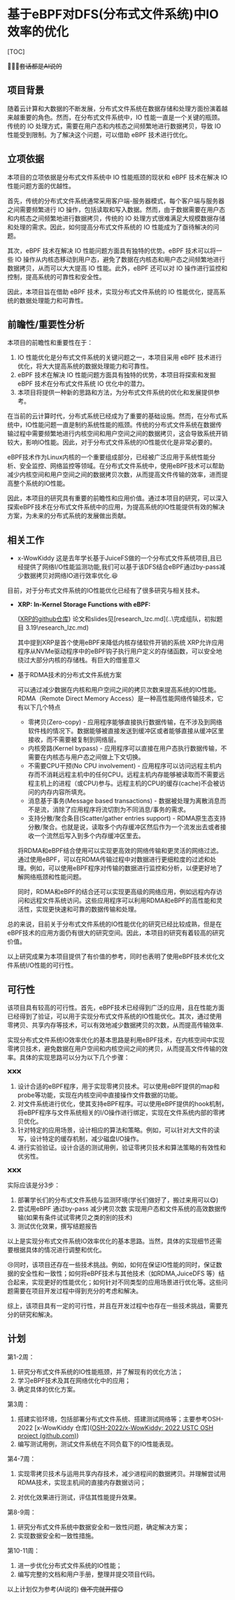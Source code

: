 # 基于eBPF对DFS(分布式文件系统)中IO效率的优化

[TOC]

:punch::punch::punch:~~套话都是AI说的~~

## 项目背景

随着云计算和大数据的不断发展，分布式文件系统在数据存储和处理方面扮演着越来越重要的角色。然而，在分布式文件系统中，IO 性能一直是一个关键的瓶颈。传统的 IO 处理方式，需要在用户态和内核态之间频繁地进行数据拷贝，导致 IO 性能受到限制。为了解决这个问题，可以借助 eBPF 技术进行优化。

## 立项依据

本项目的立项依据是分布式文件系统中 IO 性能瓶颈的现状和 eBPF 技术在解决 IO 性能问题方面的优越性。

首先，传统的分布式文件系统通常采用客户端-服务器模式，每个客户端与服务器之间需要频繁进行 IO 操作，包括读取和写入数据。然而，由于数据需要在用户态和内核态之间频繁地进行数据拷贝，传统的 IO 处理方式很难满足大规模数据存储和处理的需求。因此，如何提高分布式文件系统的 IO 性能成为了亟待解决的问题。

其次，eBPF 技术在解决 IO 性能问题方面具有独特的优势。eBPF 技术可以将一些 IO 操作从内核态移动到用户态，避免了数据在内核态和用户态之间频繁地进行数据拷贝，从而可以大大提高 IO 性能。此外，eBPF 还可以对 IO 操作进行监控和控制，提高系统的可靠性和安全性。

因此，本项目旨在借助 eBPF 技术，实现分布式文件系统的 IO 性能优化，提高系统的数据处理能力和可靠性。

## 前瞻性/重要性分析

本项目的前瞻性和重要性在于：

1. IO 性能优化是分布式文件系统的关键问题之一，本项目采用 eBPF 技术进行优化，将大大提高系统的数据处理能力和可靠性。
2. eBPF 技术在解决 IO 性能问题方面具有独特的优势，本项目将探索和发掘 eBPF 技术在分布式文件系统 IO 优化中的潜力。
3. 本项目将提供一种新的思路和方法，为分布式文件系统的优化和发展提供参考。

在当前的云计算时代，分布式系统已经成为了重要的基础设施。然而，在分布式系统中，IO性能问题一直是制约系统性能的瓶颈。传统的分布式文件系统在数据传输过程中需要频繁地进行内核空间和用户空间之间的数据拷贝，这会导致系统开销较大，影响IO性能。因此，对于分布式文件系统的IO性能优化是非常必要的。

eBPF技术作为Linux内核的一个重要组成部分，已经被广泛应用于系统性能分析、安全监控、网络监控等领域。在分布式文件系统中，使用eBPF技术可以帮助减少内核空间和用户空间之间的数据拷贝次数，从而提高文件传输的效率，进而提高整个系统的IO性能。

因此，本项目的研究具有重要的前瞻性和应用价值。通过本项目的研究，可以深入探索eBPF技术在分布式文件系统中的应用，为提高系统的IO性能提供有效的解决方案，为未来的分布式系统的发展做出贡献。

## 相关工作

- x-WowKiddy   这是去年学长基于JuiceFS做的一个分布式文件系统项目,且已经提供了网络I/O性能监测功能,我们可以基于该DFS结合eBPF通过by-pass减少数据拷贝对网络IO进行效率优化.:satisfied:

目前，对于分布式文件系统的IO性能优化已经有了很多研究与相关技术。

- **XRP: In-Kernel Storage Functions with eBPF:**

  ([XRP的github仓库](https://github.com/xrp-project/XRP)) 论文和slides见[research_lzc.md](..\完成组队，初拟题目 3.19\research_lzc.md)

  其中提到XRP是首个使用eBPF来降低内核存储软件开销的系统 XRP允许应用程序从NVMe驱动程序中的eBPF钩子执行用户定义的存储函数，可以安全地绕过大部分内核的存储栈。有巨大的借鉴意义

- 基于RDMA技术的分布式文件系统方案

  可以通过减少数据在内核和用户空间之间的拷贝次数来提高系统的IO性能。RDMA（Remote Direct Memory Access）是一种高性能网络传输技术，它有以下几个特点

  - 零拷贝(Zero-copy) - 应用程序能够直接执行数据传输，在不涉及到网络软件栈的情况下。数据能够被直接发送到缓冲区或者能够直接从缓冲区里接收，而不需要被复制到网络层。
  - 内核旁路(Kernel bypass) - 应用程序可以直接在用户态执行数据传输，不需要在内核态与用户态之间做上下文切换。
  - 不需要CPU干预(No CPU involvement) - 应用程序可以访问远程主机内存而不消耗远程主机中的任何CPU。远程主机内存能够被读取而不需要远程主机上的进程（或CPU)参与。远程主机的CPU的缓存(cache)不会被访问的内存内容所填充。
  - 消息基于事务(Message based transactions) - 数据被处理为离散消息而不是流，消除了应用程序将流切割为不同消息/事务的需求。
  - 支持分散/聚合条目(Scatter/gather entries support) - RDMA原生态支持分散/聚合。也就是说，读取多个内存缓冲区然后作为一个流发出去或者接收一个流然后写入到多个内存缓冲区里去。

  将RDMA和eBPF结合使用可以实现更高效的网络传输和更灵活的网络过滤。通过使用eBPF，可以在RDMA传输过程中对数据进行更细粒度的过滤和处理。例如，可以使用eBPF程序对传输的数据进行监控和分析，以便更好地了解网络瓶颈和性能问题。

  同时，RDMA和eBPF的结合还可以实现更高级的网络应用，例如远程内存访问和远程文件系统访问。这些应用程序可以利用RDMA和eBPF的高性能和灵活性，实现更快速和可靠的数据传输和处理。

总的来说，目前关于分布式文件系统的IO性能优化的研究已经比较成熟，但是在eBPF技术的应用方面仍有很大的研究空间。因此，本项目的研究有着较高的研究价值。

以上研究成果为本项目提供了有价值的参考，同时也表明了使用eBPF技术优化文件系统I/O性能的可行性。

## 可行性

该项目具有较高的可行性。首先，eBPF技术已经得到广泛的应用，且在性能方面已经得到了验证，可以用于实现分布式文件系统的IO性能优化。其次，通过使用零拷贝、共享内存等技术，可以有效地减少数据拷贝的次数，从而提高传输效率.

实现分布式文件系统IO效率优化的基本思路是利用eBPF技术，在内核空间中实现零拷贝技术，避免数据在用户空间和内核空间之间的拷贝，从而提高文件传输的效率。具体的实现思路可以分为以下几个步骤：

:x::x::x:

1. 设计合适的eBPF程序，用于实现零拷贝技术。可以使用eBPF提供的map和probe等功能，实现在内核空间中直接操作文件数据的功能。
2. 对文件系统进行优化，使其支持eBPF程序。可以使用eBPF提供的hook机制，将eBPF程序与文件系统相关的I/O操作进行绑定，实现在文件系统内部的零拷贝优化。
3. 针对特定的应用场景，设计相应的算法和策略。例如，可以针对大文件的读写，设计特定的缓存机制，减少磁盘I/O操作。
4. 进行实验验证。设计合适的测试用例，验证零拷贝技术和算法策略的有效性和优劣性。

:x::x::x:

实际应该是分3步：

1. 部署学长们的分布式文件系统与监测环境(学长们做好了，搬过来用可以:yum:)
2. 尝试用eBPF 通过by-pass 减少拷贝次数 实现用户态和文件系统的高效数据传输(如果有条件试试零拷贝之类的别的技术)
3. 测试优化效果，撰写结题报告

以上是实现分布式文件系统IO效率优化的基本思路。当然，具体的实现细节还需要根据具体的情况进行调整和优化。

:cry:同时，该项目还存在一些技术挑战。例如，如何在保证IO性能的同时，保证数据的安全性和一致性；如何将eBPF技术与其他技术（如RDMA,JuiceDFS 等）结合起来，实现更好的性能优化；如何针对不同类型的应用场景进行优化等。这些问题需要在项目开发过程中得到充分的考虑和解决。

综上，该项目具有一定的可行性，并且在开发过程中也存在一些技术挑战，需要充分的研究和解决。

## 计划

第1-2周：

1. 研究分布式文件系统的IO性能瓶颈，并了解现有的优化方法；
2. 学习eBPF技术及其在网络优化中的应用；
3. 确定具体的优化方案。

第3周：

1. 搭建实验环境，包括部署分布式文件系统、搭建测试网络等；主要参考OSH-2022 [x-WowKiddy 仓库]([OSH-2022/x-WowKiddy: 2022 USTC OSH project (github.com)](https://github.com/OSH-2022/x-WowKiddy))
2. 编写测试用例，测试文件系统在不同负载下的IO性能表现。

第4-7周：

1. 实现零拷贝技术与运用共享内存技术，减少进程间的数据拷贝。并理解尝试用RDMA技术，实现主机间的直接内存数据访问；

2. 对优化效果进行测试，评估其性能提升效果。

第8-9周：

1. 研究分布式文件系统中数据安全和一致性问题，确定解决方案；
2. 实现数据安全和一致性措施。

第10-11周：

1. 进一步优化分布式文件系统的IO性能；
2. 编写完整的文档和用户手册，整理并提交项目代码。

以上计划仅为参考(AI说的) ~~做不完就开摆~~:yum:
